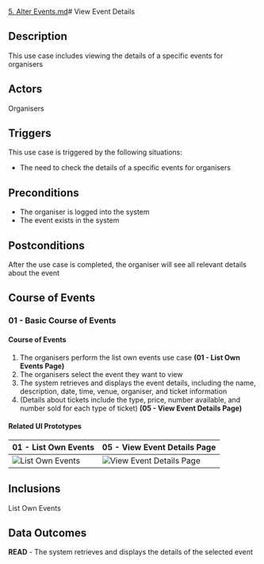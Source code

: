 [5. Alter Events.md](..%2F..%2F..%2F..%2F..%2FUCD%2F%B4%F3%C8%FD%C9%CF%2FObject-Oriented%20Design%2Frestaurant-example-master%2Frestaurant-example-master%2F01-requirements%2F5.%20Alter%20Events.md)# View Event Details

## Description

This use case includes viewing the details of a specific events for organisers

## Actors

Organisers

## Triggers

This use case is triggered by the following situations:

- The need to check the details of a specific events for organisers

## Preconditions
- The organiser is logged into the system
- The event exists in the system

## Postconditions

After the use case is completed, the organiser will see all relevant details about the event

## Course of Events

### 01 - Basic Course of Events

#### Course of Events
1. The organisers perform the list own events use case **(01 - List Own Events Page)**
2. The organisers select the event they want to view
3. The system retrieves and displays the event details, including the name, description, date, time, venue, organiser, and ticket information
4. (Details about tickets include the type, price, number available, and number sold for each type of ticket) **(05 - View Event Details Page)**

#### Related UI Prototypes
| 01 - List Own Events  | 05 - View Event Details Page  |
|---|---|
| ![List Own Events](ui/.png)| ![ View Event Details Page](ui/.png) |

## Inclusions
List Own Events

## Data Outcomes
**READ** - The system retrieves and displays the details of the selected event
